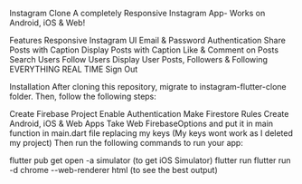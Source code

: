 Instagram Clone
A completely Responsive Instagram App- Works on Android, iOS & Web!

Features
Responsive Instagram UI
Email & Password Authentication
Share Posts with Caption
Display Posts with Caption
Like & Comment on Posts
Search Users
Follow Users
Display User Posts, Followers & Following
EVERYTHING REAL TIME
Sign Out






Installation
After cloning this repository, migrate to instagram-flutter-clone folder. Then, follow the following steps:

Create Firebase Project
Enable Authentication
Make Firestore Rules
Create Android, iOS & Web Apps
Take Web FirebaseOptions and put it in main function in main.dart file replacing my keys (My keys wont work as I deleted my project) Then run the following commands to run your app:



flutter pub get
open -a simulator (to get iOS Simulator)
flutter run
flutter run -d chrome --web-renderer html (to see the best output)
